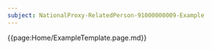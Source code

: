 ```yaml
---
subject: NationalProxy-RelatedPerson-91000000009-Example
---
```


{{page:Home/ExampleTemplate.page.md}}